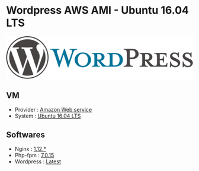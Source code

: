 # Wordpress AWS AMI - Ubuntu 16.04 LTS

![wordpress](../../../wordpress/wordpress-logo.svg)

## VM

- Provider : [Amazon Web service](https://aws.amazon.com/what-is-aws/)
- System : [Ubuntu 16.04 LTS](https://wiki.ubuntu.com/XenialXerus/ReleaseNotes)

## Softwares

- Nginx : [1.12.*](http://nginx.org/en/CHANGES-1.12)
- Php-fpm : [7.0.15](http://www.php.net/ChangeLog-7.php#7.0.15)
- Wordpress : [Latest](https://wordpress.org/)
